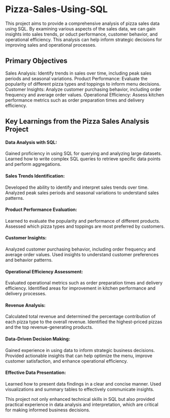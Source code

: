 # Pizza-Sales-Using-SQL
This project aims to provide a comprehensive analysis of pizza sales data using SQL. 
By examining various aspects of the sales data, we can gain insights into sales trends, pr
oduct performance, customer behavior, and operational efficiency. 
This analysis can help inform strategic decisions for improving sales and operational processes.

## Primary Objectives
Sales Analysis: Identify trends in sales over time, including peak sales periods and seasonal variations.
Product Performance: Evaluate the popularity of different pizza types and toppings to inform menu decisions.
Customer Insights: Analyze customer purchasing behavior, including order frequency and average order values.
Operational Efficiency: Assess kitchen performance metrics such as order preparation times and delivery efficiency.

## Key Learnings from the Pizza Sales Analysis Project 
#### Data Analysis with SQL:
Gained proficiency in using SQL for querying and analyzing large datasets.
Learned how to write complex SQL queries to retrieve specific data points and perform aggregations.

#### Sales Trends Identification:
Developed the ability to identify and interpret sales trends over time.
Analyzed peak sales periods and seasonal variations to understand sales patterns.

#### Product Performance Evaluation:
Learned to evaluate the popularity and performance of different products.
Assessed which pizza types and toppings are most preferred by customers.

#### Customer Insights:
Analyzed customer purchasing behavior, including order frequency and average order values.
Used insights to understand customer preferences and behavior patterns.

#### Operational Efficiency Assessment:
Evaluated operational metrics such as order preparation times and delivery efficiency.
Identified areas for improvement in kitchen performance and delivery processes.

#### Revenue Analysis:
Calculated total revenue and determined the percentage contribution of each pizza type to the overall revenue.
Identified the highest-priced pizzas and the top revenue-generating products.

#### Data-Driven Decision Making:
Gained experience in using data to inform strategic business decisions.
Provided actionable insights that can help optimize the menu, improve customer satisfaction, and enhance operational efficiency.

#### Effective Data Presentation:
Learned how to present data findings in a clear and concise manner.
Used visualizations and summary tables to effectively communicate insights.

This project not only enhanced technical skills in SQL but also provided practical experience in data analysis and interpretation, which are critical for making informed business decisions.
